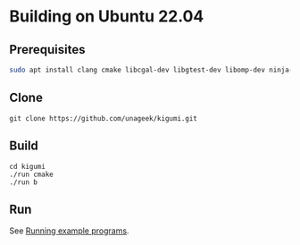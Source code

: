 # Building on Ubuntu 22.04

## Prerequisites

```bash
sudo apt install clang cmake libcgal-dev libgtest-dev libomp-dev ninja-build zsh
```

## Clone

```
git clone https://github.com/unageek/kigumi.git
```

## Build

```
cd kigumi
./run cmake
./run b
```

## Run

See [Running example programs](run.md).
